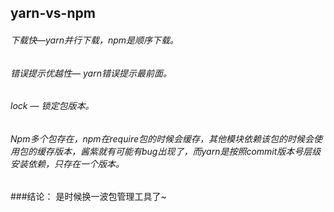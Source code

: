 ## yarn-vs-npm

###### 下载快—yarn并行下载，npm是顺序下载。
###### 错误提示优越性— yarn错误提示最前面。
###### lock — 锁定包版本。
###### Npm多个包存在，npm在require包的时候会缓存，其他模块依赖该包的时候会使用包的缓存版本，酱紫就有可能有bug出现了，而yarn是按照commit版本号层级安装依赖，只存在一个版本。

###结论： 是时候换一波包管理工具了~
